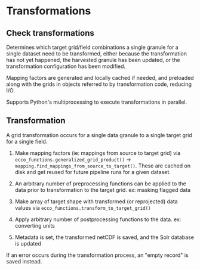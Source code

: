 # Transformations

## Check transformations
Determines which target grid/field combinations a single granule for a single dataset need to be transformed, either because the transformation has not yet happened, the harvested granule has been updated, or the transformation configuration has been modified.

Mapping factors are generated and locally cached if needed, and preloaded along with the grids in objects referred to by transformation code, reducing I/O.

Supports Python's multiprocessing to execute transformations in parallel.

## Transformation

A grid transformation occurs for a single data granule to a single target grid for a single field. 

1. Make mapping factors (ie: mappings from source to target grid) via `ecco_functions.generalized_grid_product()` -> `mapping.find_mappings_from_source_to_target()`. These are cached on disk and get reused for future pipeline runs for a given dataset. 

2. An arbitrary number of preprocessing functions can be applied to the data prior to transformation to the target grid. ex: masking flagged data

2. Make array of target shape with transformed (or reprojected) data values via `ecco_functions.transform_to_target_grid()`

3. Apply arbitrary number of postprocessing functions to the data. ex: converting units

4. Metadata is set, the transformed netCDF is saved, and the Solr database is updated

If an error occurs during the transformation process, an "empty record" is saved instead. 